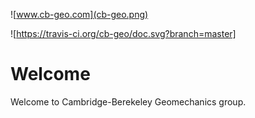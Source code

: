 ![www.cb-geo.com](cb-geo.png)

![https://travis-ci.org/cb-geo/doc.svg?branch=master]

Welcome
========

Welcome to Cambridge-Berekeley Geomechanics group.
